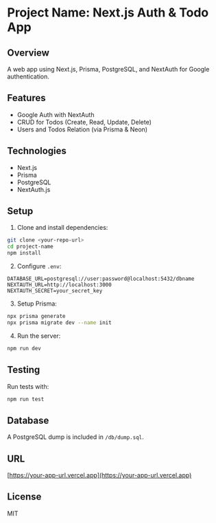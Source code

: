 # Project Name: Next.js Auth & Todo App

## Overview
A web app using Next.js, Prisma, PostgreSQL, and NextAuth for Google authentication.

## Features
- Google Auth with NextAuth
- CRUD for Todos (Create, Read, Update, Delete)
- Users and Todos Relation (via Prisma & Neon)

## Technologies
- Next.js
- Prisma
- PostgreSQL
- NextAuth.js

## Setup
1. Clone and install dependencies:
```bash
git clone <your-repo-url>
cd project-name
npm install
```
2. Configure `.env`:
```env
DATABASE_URL=postgresql://user:password@localhost:5432/dbname
NEXTAUTH_URL=http://localhost:3000
NEXTAUTH_SECRET=your_secret_key
```
3. Setup Prisma:
```bash
npx prisma generate
npx prisma migrate dev --name init
```
4. Run the server:
```bash
npm run dev
```

## Testing
Run tests with:
```bash
npm run test
```

## Database
A PostgreSQL dump is included in `/db/dump.sql`.

## URL
[https://your-app-url.vercel.app](https://your-app-url.vercel.app)

## License
MIT

